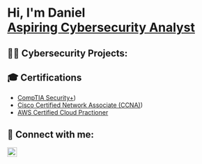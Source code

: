 <h1>Hi, I'm Daniel <br/><a href="https://github.com/dmulbah81">Aspiring Cybersecurity Analyst</a>

<h2>👨‍💻 Cybersecurity Projects:</h2>



<h2>🎓 Certifications</h2>

- [CompTIA Security+](https://www.credly.com/badges/873bc6db-36be-4207-a646-851fd6ecdacc/linked_in_profile))
- [Cisco Certified Network Associate (CCNA)](https://www.credly.com/badges/5d540a08-79c8-4df1-a45d-619e2fa97c8a/linked_in_profile))
- [AWS Certified Cloud Practioner](https://www.credly.com/badges/d27c0b2b-cba9-47c1-88b7-a5b8968a8a08/linked_in_profile)

<h2> 🤳 Connect with me:</h2>

[<img align="left" alt="JoshMadakor | LinkedIn" width="22px" src="https://cdn.jsdelivr.net/npm/simple-icons@v3/icons/linkedin.svg" />][linkedin]

[linkedin]: https://www.linkedin.com/in/danielmulbah

<!--
**dmulbah81/dmulbah81** is a ✨ _special_ ✨ repository because its `README.md` (this file) appears on your GitHub profile.

Here are some ideas to get you started:

- 🔭 I’m currently working on ...
- 🌱 I’m currently learning ...
- 👯 I’m looking to collaborate on ...
- 🤔 I’m looking for help with ...
- 💬 Ask me about ...
- 📫 How to reach me: ...
- 😄 Pronouns: ...
- ⚡ Fun fact: ...
-->
